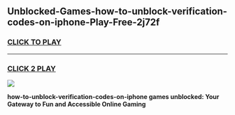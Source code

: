 
## Unblocked-Games-how-to-unblock-verification-codes-on-iphone-Play-Free-2j72f
<h3>
<a href="https://premium76.site?title=how-to-unblock-verification-codes-on-iphone&ref=12A">CLICK TO PLAY</a></h3>
<hr>

<h3>
<a href="https://premium76.site?title=how-to-unblock-verification-codes-on-iphone&ref=12A">CLICK 2 PLAY</a>
  
</h3>

<a href="https://premium76.site?title=how-to-unblock-verification-codes-on-iphone&ref=12A"><img src="https://clearcache.store/games.png"></a>


**how-to-unblock-verification-codes-on-iphone games unblocked: Your Gateway to Fun and Accessible Online Gaming**
